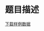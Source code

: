 # 题目描述


<p>
<a class="ke-insertfile" href="/upload/file/20190607/20190607190943_32740.zip" target="_blank">下载样例数据</a> 
</p>
<p>
<img src="/upload/image/20190607/20190607191038_41980.jpg" alt=""/> 
</p>
<p>
<img src="/upload/image/20190607/20190607191054_42579.jpg" alt=""/> 
</p>
<p>
<img src="/upload/image/20190607/20190607191110_89605.jpg" alt=""/> 
</p>
<p>
<br/>
</p>
